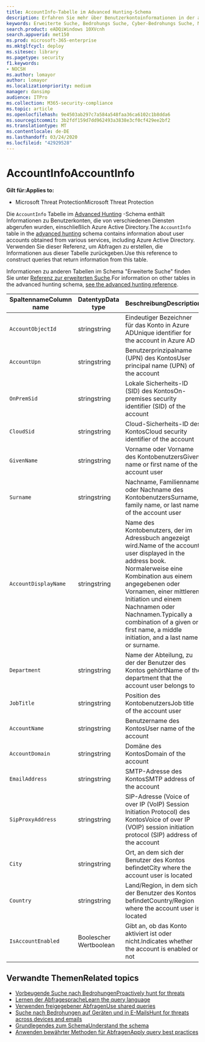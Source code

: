 ```yaml
---
title: AccountInfo-Tabelle im Advanced Hunting-Schema
description: Erfahren Sie mehr über Benutzerkontoinformationen in der accountinfo-Tabelle des Advanced Hunting-Schemas.
keywords: Erweiterte Suche, Bedrohungs Suche, Cyber-Bedrohungs Suche, Microsoft Threat Protection, Microsoft 365, MTP, m365, Suche, Abfrage, Telemetrie, Schemareferenz, Kusto, Tabelle, Spalte, Datentyp, Beschreibung, alertinfo, Warnung, Entitäten, Evidence, File, IP-Adresse, Gerät, Computer, Benutzer, Konto
search.product: eADQiWindows 10XVcnh
search.appverid: met150
ms.prod: microsoft-365-enterprise
ms.mktglfcycl: deploy
ms.sitesec: library
ms.pagetype: security
f1.keywords:
- NOCSH
ms.author: lomayor
author: lomayor
ms.localizationpriority: medium
manager: dansimp
audience: ITPro
ms.collection: M365-security-compliance
ms.topic: article
ms.openlocfilehash: 9e4503ab297c7a584a548faa36ca6102c1b8dda6
ms.sourcegitcommit: 3b2fdf159d7dd962493a3838e3cf0cf429ee2bf2
ms.translationtype: MT
ms.contentlocale: de-DE
ms.lasthandoff: 03/24/2020
ms.locfileid: "42929528"
---
```

# <a name="accountinfo"></a><span data-ttu-id="58336-104">AccountInfo</span><span class="sxs-lookup"><span data-stu-id="58336-104">AccountInfo</span></span>

<span data-ttu-id="58336-105">**Gilt für:**</span><span class="sxs-lookup"><span data-stu-id="58336-105">**Applies to:**</span></span>
- <span data-ttu-id="58336-106">Microsoft Threat Protection</span><span class="sxs-lookup"><span data-stu-id="58336-106">Microsoft Threat Protection</span></span>

<span data-ttu-id="58336-107">Die `AccountInfo` Tabelle im [Advanced Hunting](advanced-hunting-overview.md) -Schema enthält Informationen zu Benutzerkonten, die von verschiedenen Diensten abgerufen wurden, einschließlich Azure Active Directory.</span><span class="sxs-lookup"><span data-stu-id="58336-107">The `AccountInfo` table in the [advanced hunting](advanced-hunting-overview.md) schema contains information about user accounts obtained from various services, including Azure Active Directory.</span></span> <span data-ttu-id="58336-108">Verwenden Sie dieser Referenz, um Abfragen zu erstellen, die Informationen aus dieser Tabelle zurückgeben.</span><span class="sxs-lookup"><span data-stu-id="58336-108">Use this reference to construct queries that return information from this table.</span></span>

<span data-ttu-id="58336-109">Informationen zu anderen Tabellen im Schema "Erweiterte Suche" finden Sie unter [Referenz zur erweiterten Suche](advanced-hunting-schema-tables.md).</span><span class="sxs-lookup"><span data-stu-id="58336-109">For information on other tables in the advanced hunting schema, [see the advanced hunting reference](advanced-hunting-schema-tables.md).</span></span>

| <span data-ttu-id="58336-110">Spaltenname</span><span class="sxs-lookup"><span data-stu-id="58336-110">Column name</span></span> | <span data-ttu-id="58336-111">Datentyp</span><span class="sxs-lookup"><span data-stu-id="58336-111">Data type</span></span> | <span data-ttu-id="58336-112">Beschreibung</span><span class="sxs-lookup"><span data-stu-id="58336-112">Description</span></span> |
|-------------|-----------|-------------|
| `AccountObjectId` | <span data-ttu-id="58336-113">string</span><span class="sxs-lookup"><span data-stu-id="58336-113">string</span></span> | <span data-ttu-id="58336-114">Eindeutiger Bezeichner für das Konto in Azure AD</span><span class="sxs-lookup"><span data-stu-id="58336-114">Unique identifier for the account in Azure AD</span></span> |
| `AccountUpn` | <span data-ttu-id="58336-115">string</span><span class="sxs-lookup"><span data-stu-id="58336-115">string</span></span> | <span data-ttu-id="58336-116">Benutzerprinzipalname (UPN) des Kontos</span><span class="sxs-lookup"><span data-stu-id="58336-116">User principal name (UPN) of the account</span></span> |
| `OnPremSid` | <span data-ttu-id="58336-117">string</span><span class="sxs-lookup"><span data-stu-id="58336-117">string</span></span> | <span data-ttu-id="58336-118">Lokale Sicherheits-ID (SID) des Kontos</span><span class="sxs-lookup"><span data-stu-id="58336-118">On-premises security identifier (SID) of the account</span></span> |
| `CloudSid` | <span data-ttu-id="58336-119">string</span><span class="sxs-lookup"><span data-stu-id="58336-119">string</span></span> | <span data-ttu-id="58336-120">Cloud-Sicherheits-ID des Kontos</span><span class="sxs-lookup"><span data-stu-id="58336-120">Cloud security identifier of the account</span></span> |
| `GivenName` | <span data-ttu-id="58336-121">string</span><span class="sxs-lookup"><span data-stu-id="58336-121">string</span></span> | <span data-ttu-id="58336-122">Vorname oder Vorname des Kontobenutzers</span><span class="sxs-lookup"><span data-stu-id="58336-122">Given name or first name of the account user</span></span> |
| `Surname` | <span data-ttu-id="58336-123">string</span><span class="sxs-lookup"><span data-stu-id="58336-123">string</span></span> | <span data-ttu-id="58336-124">Nachname, Familienname oder Nachname des Kontobenutzers</span><span class="sxs-lookup"><span data-stu-id="58336-124">Surname, family name, or last name of the account user</span></span> |
| `AccountDisplayName` | <span data-ttu-id="58336-125">string</span><span class="sxs-lookup"><span data-stu-id="58336-125">string</span></span> | <span data-ttu-id="58336-126">Name des Kontobenutzers, der im Adressbuch angezeigt wird.</span><span class="sxs-lookup"><span data-stu-id="58336-126">Name of the account user displayed in the address book.</span></span> <span data-ttu-id="58336-127">Normalerweise eine Kombination aus einem angegebenen oder Vornamen, einer mittleren Initiation und einem Nachnamen oder Nachnamen.</span><span class="sxs-lookup"><span data-stu-id="58336-127">Typically a combination of a given or first name, a middle initiation, and a last name or surname.</span></span> |
| `Department` | <span data-ttu-id="58336-128">string</span><span class="sxs-lookup"><span data-stu-id="58336-128">string</span></span> | <span data-ttu-id="58336-129">Name der Abteilung, zu der der Benutzer des Kontos gehört</span><span class="sxs-lookup"><span data-stu-id="58336-129">Name of the department that the account user belongs to</span></span> |
| `JobTitle` | <span data-ttu-id="58336-130">string</span><span class="sxs-lookup"><span data-stu-id="58336-130">string</span></span> | <span data-ttu-id="58336-131">Position des Kontobenutzers</span><span class="sxs-lookup"><span data-stu-id="58336-131">Job title of the account user</span></span> |
| `AccountName` | <span data-ttu-id="58336-132">string</span><span class="sxs-lookup"><span data-stu-id="58336-132">string</span></span> | <span data-ttu-id="58336-133">Benutzername des Kontos</span><span class="sxs-lookup"><span data-stu-id="58336-133">User name of the account</span></span> |
| `AccountDomain` | <span data-ttu-id="58336-134">string</span><span class="sxs-lookup"><span data-stu-id="58336-134">string</span></span> | <span data-ttu-id="58336-135">Domäne des Kontos</span><span class="sxs-lookup"><span data-stu-id="58336-135">Domain of the account</span></span> |
| `EmailAddress` | <span data-ttu-id="58336-136">string</span><span class="sxs-lookup"><span data-stu-id="58336-136">string</span></span> | <span data-ttu-id="58336-137">SMTP-Adresse des Kontos</span><span class="sxs-lookup"><span data-stu-id="58336-137">SMTP address of the account</span></span> |
| `SipProxyAddress` | <span data-ttu-id="58336-138">string</span><span class="sxs-lookup"><span data-stu-id="58336-138">string</span></span> | <span data-ttu-id="58336-139">SIP-Adresse (Voice of over IP (VoIP) Session Initiation Protocol) des Kontos</span><span class="sxs-lookup"><span data-stu-id="58336-139">Voice of over IP (VOIP) session initiation protocol (SIP) address of the account</span></span> |
| `City` | <span data-ttu-id="58336-140">string</span><span class="sxs-lookup"><span data-stu-id="58336-140">string</span></span> | <span data-ttu-id="58336-141">Ort, an dem sich der Benutzer des Kontos befindet</span><span class="sxs-lookup"><span data-stu-id="58336-141">City where the account user is located</span></span> |
| `Country` | <span data-ttu-id="58336-142">string</span><span class="sxs-lookup"><span data-stu-id="58336-142">string</span></span> | <span data-ttu-id="58336-143">Land/Region, in dem sich der Benutzer des Kontos befindet</span><span class="sxs-lookup"><span data-stu-id="58336-143">Country/Region where the account user is located</span></span> |
| `IsAccountEnabled` | <span data-ttu-id="58336-144">Boolescher Wert</span><span class="sxs-lookup"><span data-stu-id="58336-144">boolean</span></span> | <span data-ttu-id="58336-145">Gibt an, ob das Konto aktiviert ist oder nicht.</span><span class="sxs-lookup"><span data-stu-id="58336-145">Indicates whether the account is enabled or not</span></span> |

## <a name="related-topics"></a><span data-ttu-id="58336-146">Verwandte Themen</span><span class="sxs-lookup"><span data-stu-id="58336-146">Related topics</span></span>
- [<span data-ttu-id="58336-147">Vorbeugende Suche nach Bedrohungen</span><span class="sxs-lookup"><span data-stu-id="58336-147">Proactively hunt for threats</span></span>](advanced-hunting-overview.md)
- [<span data-ttu-id="58336-148">Lernen der Abfragesprache</span><span class="sxs-lookup"><span data-stu-id="58336-148">Learn the query language</span></span>](advanced-hunting-query-language.md)
- [<span data-ttu-id="58336-149">Verwenden freigegebener Abfragen</span><span class="sxs-lookup"><span data-stu-id="58336-149">Use shared queries</span></span>](advanced-hunting-shared-queries.md)
- [<span data-ttu-id="58336-150">Suche nach Bedrohungen auf Geräten und in E-Mails</span><span class="sxs-lookup"><span data-stu-id="58336-150">Hunt for threats across devices and emails</span></span>](advanced-hunting-query-emails-devices.md)
- [<span data-ttu-id="58336-151">Grundlegendes zum Schema</span><span class="sxs-lookup"><span data-stu-id="58336-151">Understand the schema</span></span>](advanced-hunting-schema-tables.md)
- [<span data-ttu-id="58336-152">Anwenden bewährter Methoden für Abfragen</span><span class="sxs-lookup"><span data-stu-id="58336-152">Apply query best practices</span></span>](advanced-hunting-best-practices.md)
